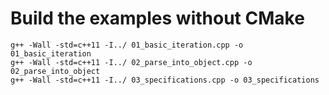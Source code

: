 Build the examples without CMake
================================

```
g++ -Wall -std=c++11 -I../ 01_basic_iteration.cpp -o 01_basic_iteration
g++ -Wall -std=c++11 -I../ 02_parse_into_object.cpp -o 02_parse_into_object
g++ -Wall -std=c++11 -I../ 03_specifications.cpp -o 03_specifications
```
